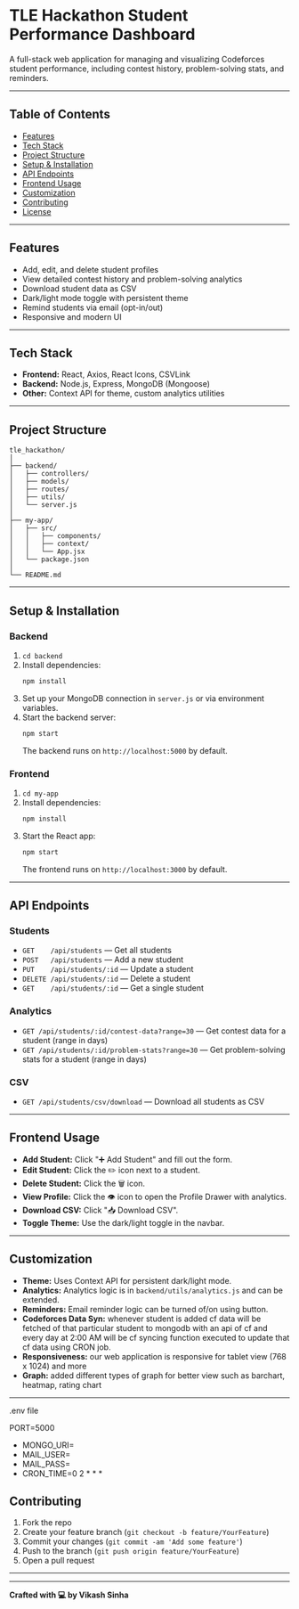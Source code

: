 # TLE Hackathon Student Performance Dashboard

A full-stack web application for managing and visualizing Codeforces student performance, including contest history, problem-solving stats, and reminders.

---

## Table of Contents

- [Features](#features)
- [Tech Stack](#tech-stack)
- [Project Structure](#project-structure)
- [Setup & Installation](#setup--installation)
- [API Endpoints](#api-endpoints)
- [Frontend Usage](#frontend-usage)
- [Customization](#customization)
- [Contributing](#contributing)
- [License](#license)

---

## Features

- Add, edit, and delete student profiles
- View detailed contest history and problem-solving analytics
- Download student data as CSV
- Dark/light mode toggle with persistent theme
- Remind students via email (opt-in/out)
- Responsive and modern UI

---

## Tech Stack

- **Frontend:** React, Axios, React Icons, CSVLink
- **Backend:** Node.js, Express, MongoDB (Mongoose)
- **Other:** Context API for theme, custom analytics utilities

---

## Project Structure

```
tle_hackathon/
│
├── backend/
│   ├── controllers/
│   ├── models/
│   ├── routes/
│   ├── utils/
│   └── server.js
│
├── my-app/
│   ├── src/
│   │   ├── components/
│   │   ├── context/
│   │   └── App.jsx
│   └── package.json
│
└── README.md
```

---

## Setup & Installation

### Backend

1. `cd backend`
2. Install dependencies:
    ```bash
    npm install
    ```
3. Set up your MongoDB connection in `server.js` or via environment variables.
4. Start the backend server:
    ```bash
    npm start
    ```
   The backend runs on `http://localhost:5000` by default.

### Frontend

1. `cd my-app`
2. Install dependencies:
    ```bash
    npm install
    ```
3. Start the React app:
    ```bash
    npm start
    ```
   The frontend runs on `http://localhost:3000` by default.

---

## API Endpoints

### Students

- `GET    /api/students` — Get all students
- `POST   /api/students` — Add a new student
- `PUT    /api/students/:id` — Update a student
- `DELETE /api/students/:id` — Delete a student
- `GET    /api/students/:id` — Get a single student

### Analytics

- `GET /api/students/:id/contest-data?range=30` — Get contest data for a student (range in days)
- `GET /api/students/:id/problem-stats?range=30` — Get problem-solving stats for a student (range in days)

### CSV

- `GET /api/students/csv/download` — Download all students as CSV

---

## Frontend Usage

- **Add Student:** Click "➕ Add Student" and fill out the form.
- **Edit Student:** Click the ✏️ icon next to a student.
- **Delete Student:** Click the 🗑 icon.
- **View Profile:** Click the 👁 icon to open the Profile Drawer with analytics.
- **Download CSV:** Click "📥 Download CSV".
- **Toggle Theme:** Use the dark/light toggle in the navbar.

---

## Customization

- **Theme:** Uses Context API for persistent dark/light mode.
- **Analytics:** Analytics logic is in `backend/utils/analytics.js` and can be extended.
- **Reminders:** Email reminder logic can be turned of/on using button.
- **Codeforces Data Syn:**  whenever student is added cf data will be fetched of that particular student to mongodb with an api of cf and every day at 2:00 AM will be cf syncing function executed to update that cf data using CRON job.
- **Responsiveness:** our web application is responsive for tablet view (768 x 1024) and more
- **Graph:** added different types of graph for better view such as barchart, heatmap, rating chart

---

.env file 

PORT=5000
- MONGO_URI=
-  MAIL_USER=
-  MAIL_PASS=
-  CRON_TIME=0 2 * * *

## Contributing

1. Fork the repo
2. Create your feature branch (`git checkout -b feature/YourFeature`)
3. Commit your changes (`git commit -am 'Add some feature'`)
4. Push to the branch (`git push origin feature/YourFeature`)
5. Open a pull request

---



---

**Crafted with 💻 by Vikash Sinha**
